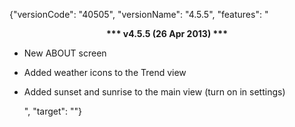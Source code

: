 ﻿{"versionCode": "40505", 
"versionName": "4.5.5", 
"features": "<center><strong>*** v4.5.5 (26 Apr 2013) ***</strong></center><p>
* New ABOUT screen<p>
* Added weather icons to the Trend view<p>
* Added sunset and sunrise to the main view (turn on in settings)<p>",
"target": ""}